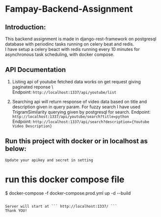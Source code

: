 # Fampay-Backend-Assignment

## Introduction:
This backend assignment is made in django-rest-framework on postgresql database with periodinc tasks running on celery beat and redis. \
I have setup a celery beact with redis running every 10 minutes for asynchronous task scheduling, with docker compose.

## API Documentation
1) Listing api of youtube fetched data works on get request giving paginated reponse \  
Endpoint: ```http://localhost:1337/api/youtube/list```

2) Searching api will return response of video data based on title and description given in query param. For fuzzy search I have used TrigramSimilarity querying given by postgresql for search.
Endpoint: ```http://localhost:1337/api/youtube/search?title=python``` \
Endpoint: ```http://localhost:1337/api/search?description={Youtube Video Description}```

## Run this project with docker or in localhost as below:
```
Update your apikey and secret in setting
```
# run this docker compose file 
$ docker-compose -f docker-compose.prod.yml up -d --build 
``` 

Server will start at ``` http://localhost:1337/ ``` 
Thank YOU!
 


